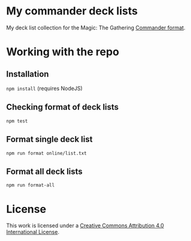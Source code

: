 # My commander deck lists
My deck list collection for the Magic: The Gathering [Commander format][edh].

# Working with the repo

## Installation
`npm install` (requires NodeJS)

## Checking format of deck lists
`npm test`

## Format single deck list
`npm run format online/list.txt`

## Format all deck lists
`npm run format-all`

# License
This work is licensed under a [Creative Commons Attribution 4.0 International License][cc-by].

[cc-by]: http://creativecommons.org/licenses/by/4.0/
[edh]: https://magic.wizards.com/en/content/commander-format
